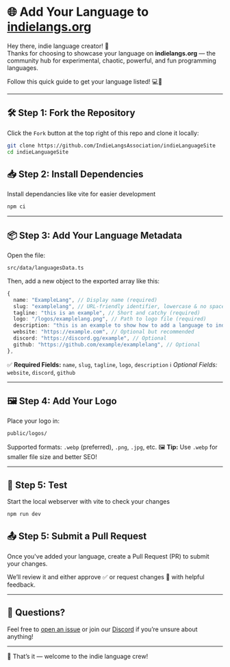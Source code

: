 # 🌐 Add Your Language to [indielangs.org](https://indielangs.org)

Hey there, indie language creator! 👋  
Thanks for choosing to showcase your language on **indielangs.org** — the community hub for experimental, chaotic, powerful, and fun programming languages.

Follow this quick guide to get your language listed! 💻🚀

---

## 🛠️ Step 1: Fork the Repository

Click the `Fork` button at the top right of this repo and clone it locally:

```bash
git clone https://github.com/IndieLangsAssociation/indieLanguageSite
cd indieLanguageSite
````

## 📥 Step 2: Install Dependencies

Install dependancies like vite for easier development

```bash
npm ci
```

---

## 📦 Step 3: Add Your Language Metadata

Open the file:

```txt
src/data/languagesData.ts
```

Then, add a new object to the exported array like this:

```ts
{
  name: "ExampleLang", // Display name (required)
  slug: "examplelang", // URL-friendly identifier, lowercase & no spaces (required)
  tagline: "this is an example", // Short and catchy (required)
  logo: "/logos/examplelang.png", // Path to logo file (required)
  description: "this is an example to show how to add a language to indielangs.org", // Full description (required)
  website: "https://example.com", // Optional but recommended
  discord: "https://discord.gg/example", // Optional
  github: "https://github.com/example/examplelang", // Optional
},
```

✅ **Required Fields:** `name`, `slug`, `tagline`, `logo`, `description`
ℹ️ *Optional Fields:* `website`, `discord`, `github`

---

## 🖼️ Step 4: Add Your Logo

Place your logo in:

```txt
public/logos/
```

Supported formats: `.webp` (preferred), `.png`, `.jpg`, etc.
🖼️ **Tip:** Use `.webp` for smaller file size and better SEO!

---

## 🧪 Step 5: Test

Start the local webserver with vite to check your changes

```bash
npm run dev
```

## 📤 Step 5: Submit a Pull Request

Once you've added your language, create a Pull Request (PR) to submit your changes.

We’ll review it and either approve ✅ or request changes 🔁 with helpful feedback.

---

## 💬 Questions?

Feel free to [open an issue](https://github.com/IndieLangsAssociation/indieLanguageSite) or join our [Discord](https://discord.gg/UvMZrQaMZ2) if you’re unsure about anything!

---

🎉 That’s it — welcome to the indie language crew!
